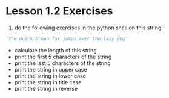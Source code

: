 #  Lesson 1.2 Exercises


1. do the following exercises in the python shell on this string: 
```python
'The quick brown fox jumps over the lazy dog'
```

- calculate the length of this string
- print the first 5 characters of the string
- print the last 5 characters of the string
- print the string in upper case
- print the string in lower case
- print the string in title case
- print the string in reverse

